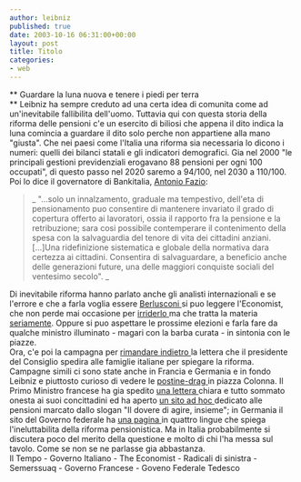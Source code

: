 ```yaml
---
author: leibniz
published: true
date: 2003-10-16 06:31:00+00:00
layout: post
title: Titolo
categories:
- web
---
```


 **   Guardare la luna nuova e tenere i piedi per terra   
** Leibniz ha sempre creduto ad una certa idea di comunita come ad un'inevitabile fallibilita dell'uomo. Tuttavia qui con questa storia della riforma delle pensioni c'e un esercito di biliosi che appena il dito indica la luna comincia a guardare il dito solo perche non appartiene alla mano "giusta". Che nei paesi come l'Italia una riforma sia necessaria lo dicono i numeri: quelli dei bilanci statali e gli indicatori demografici. Gia nel 2000 "le principali gestioni previdenziali erogavano 88 pensioni per ogni 100 occupati", di questo passo nel 2020 saremo a 94/100, nel 2030 a 110/100. Poi lo dice il governatore di Bankitalia,  [ Antonio Fazio](http://media.supereva.it/djpunabi/Lei/scripta/fazio.txt):

>  
> 
>_   "...solo un innalzamento, graduale ma tempestivo, dell'eta di pensionamento puo consentire di mantenere invariato il grado di copertura offerto ai lavoratori, ossia il rapporto fra la pensione e la retribuzione; sara cosi possibile contemperare il contenimento della spesa con la salvaguardia del tenore di vita dei cittadini anziani. [...]Una ridefinizione sistematica e globale della normativa dara certezza ai cittadini. Consentira di salvaguardare, a beneficio anche delle generazioni future, una delle maggiori conquiste sociali del ventesimo secolo". _

Di inevitabile riforma hanno parlato anche gli analisti internazionali e se l'errore e che a farla voglia essere  [ Berlusconi ](http://www.governo.it/Presidente/Interventi/testo_int.asp?d=20494)si puo leggere l'Economist, che non perde mai occasione per  [ irriderlo ](http://www.economist.com/World/europe/displayStory.cfm?story_id=2126513)ma che tratta la materia  [ seriamente](http://www.economist.com/opinion/displayStory.cfm?story_id=2085219). Oppure si puo aspettare le prossime elezioni e farla fare da qualche ministro illuminato - magari con la barba curata - in sintonia con le piazze.   
Ora, c'e poi la campagna per  [ rimandare indietro ](http://www.radicalidisinistra.it/i/news/08102003.htm)la lettera che il presidente del Consiglio spedira alle famiglie italiane per spiegare la riforma. Campagne simili ci sono state anche in Francia e Germania e in fondo Leibniz e piuttosto curioso di vedere le  [ postine-drag ](http://semerssuaq.splinder.it/1066225747#749647)in piazza Colonna. Il Primo Ministro francese ha gia spedito  [ una lettera ](http://www.retraites.gouv.fr/article240.html)chiara e tutto sommato onesta ai suoi concittadini ed ha aperto  [ un sito ad hoc ](http://www.retraites.gouv.fr/)dedicato alle pensioni marcato dallo slogan "Il dovere di agire, insieme"; in Germania il sito del Governo federale ha  [ una pagina ](http://eng.bundesregierung.de/top/dokumente/Artikel/ix_474957.htm?template=single&id=474957&ixepf=_474957&script=0)in quattro lingue che spiega l'ineluttabilita della riforma pensionistica. Ma in Italia probabilmente si discutera poco del merito della questione e molto di chi l'ha messa sul tavolo. Come se non se ne parlasse gia abbastanza.   
Il Tempo - Governo Italiano - The Economist - Radicali di sinistra - Semerssuaq - Governo Francese - Goveno Federale Tedesco
